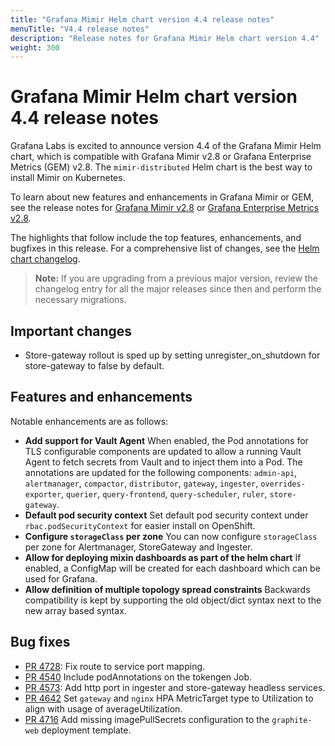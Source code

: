```yaml
---
title: "Grafana Mimir Helm chart version 4.4 release notes"
menuTitle: "V4.4 release notes"
description: "Release notes for Grafana Mimir Helm chart version 4.4"
weight: 300
---
```


# Grafana Mimir Helm chart version 4.4 release notes

Grafana Labs is excited to announce version 4.4 of the Grafana Mimir Helm chart, which is compatible with Grafana Mimir v2.8 or Grafana Enterprise Metrics (GEM) v2.8. The `mimir-distributed` Helm chart is the best way to install Mimir on Kubernetes.

To learn about new features and enhancements in Grafana Mimir or GEM, see the release notes for [Grafana Mimir v2.8](/docs/mimir/v2.8.x/release-notes/v2.8/) or [Grafana Enterprise Metrics v2.8](/docs/enterprise-metrics/v2.8.x/release-notes/v2-8/).

The highlights that follow include the top features, enhancements, and bugfixes in this release. For a comprehensive list of changes, see the [Helm chart changelog](https://github.com/grafana/mimir/tree/main/operations/helm/charts/mimir-distributed/CHANGELOG.md).

> **Note:** If you are upgrading from a previous major version, review the changelog entry for all the major releases since then and perform the necessary migrations.

## Important changes

- Store-gateway rollout is sped up by setting unregister_on_shutdown for store-gateway to false by default.

## Features and enhancements

Notable enhancements are as follows:

- **Add support for Vault Agent**
  When enabled, the Pod annotations for TLS configurable components are updated to allow a running Vault Agent to fetch secrets from Vault and to inject them into a Pod. The annotations are updated for the following components: `admin-api`, `alertmanager`, `compactor`, `distributor`, `gateway`, `ingester`, `overrides-exporter`, `querier`, `query-frontend`, `query-scheduler`, `ruler`, `store-gateway`.
- **Default pod security context**
  Set default pod security context under `rbac.podSecurityContext` for easier install on OpenShift.
- **Configure `storageClass` per zone**
  You can now configure `storageClass` per zone for Alertmanager, StoreGateway and Ingester.
- **Allow for deploying mixin dashboards as part of the helm chart**
  If enabled, a ConfigMap will be created for each dashboard which can be used for Grafana.
- **Allow definition of multiple topology spread constraints**
  Backwards compatibility is kept by supporting the old object/dict syntax next to the new array based syntax.

## Bug fixes

- [PR 4728](https://github.com/grafana/mimir/pull/4728): Fix route to service port mapping.
- [PR 4540](https://github.com/grafana/mimir/pull/4540) Include podAnnotations on the tokengen Job.
- [PR 4573](https://github.com/grafana/mimir/pull/4573): Add http port in ingester and store-gateway headless services.
- [PR 4642](https://github.com/grafana/mimir/pull/4642) Set `gateway` and `nginx` HPA MetricTarget type to Utilization to align with usage of averageUtilization.
- [PR 4716](https://github.com/grafana/mimir/pull/4716) Add missing imagePullSecrets configuration to the `graphite-web` deployment template.
